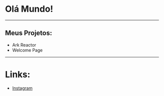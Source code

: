 # Olá Mundo!
---
## Meus Projetos:
* Ark Reactor
* Welcome Page
---
# Links:
* [Instagram](https://www.instagram.com/djairwxps?igsh=MWZ2MmViYW5iYnZzcg%3D%3D&utm_source=qr)
